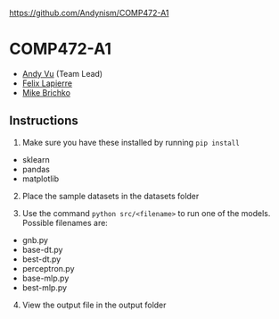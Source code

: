 https://github.com/Andynism/COMP472-A1

# COMP472-A1

- [Andy Vu](https://github.com/Andynism) (Team Lead)
- [Felix Lapierre](https://github.com/felixlapierre)
- [Mike Brichko](https://github.com/MikeBrichko)

## Instructions

1. Make sure you have these installed by running ```pip install```
- sklearn
- pandas
- matplotlib

2. Place the sample datasets in the datasets folder

3. Use the command `python src/<filename>` to run one of the models. Possible filenames are:
- gnb.py
- base-dt.py
- best-dt.py
- perceptron.py
- base-mlp.py
- best-mlp.py

4. View the output file in the output folder
